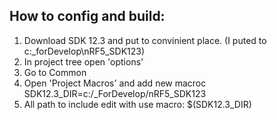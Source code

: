## How to config and build:
1. Download SDK 12.3 and put to convinient place. (I puted to c:_forDevelop\nRF5_SDK123) 
2. In project tree open 'options'  
3. Go to Common  
4. Open 'Project Macros' and add new macroс SDK12.3_DIR=c:/_ForDevelop/nRF5_SDK123  
5. All path to include edit with use macro: $(SDK12.3_DIR)  

